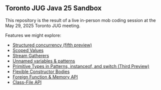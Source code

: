 ## Toronto JUG Java 25 Sandbox

This repository is the result of a live in-person mob coding session at the May 29, 2025 Toronto JUG meeting. 

Features we might explore:

* [Structured concurrency (fifth preview)](https://openjdk.org/jeps/505)
* [Scoped Values](https://openjdk.org/jeps/506)
* [Stream Gatherers](https://openjdk.org/jeps/485)
* [Unnamed variables & patterns](https://openjdk.org/jeps/456)
* [Primitive Types in Patterns, instanceof, and switch (Third Preview)](https://openjdk.org/jeps/507)
* [Flexible Constructor Bodies](https://openjdk.org/jeps/513)
* [Foreign Function &amp; Memory API](https://openjdk.org/jeps/454)
* [Class-File API](https://openjdk.org/jeps/484)
